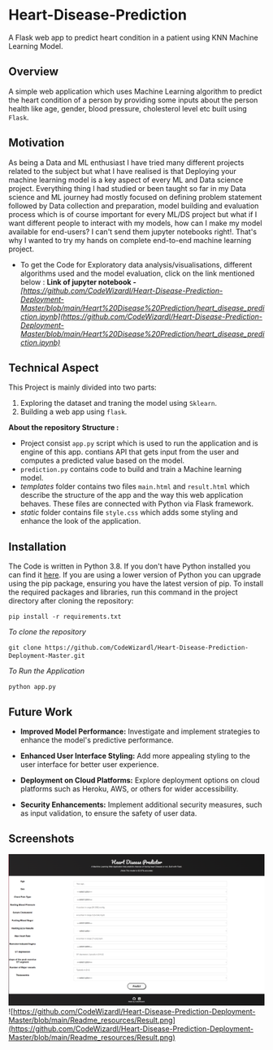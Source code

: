 # Heart-Disease-Prediction 
A Flask web app to predict heart condition in a patient using KNN Machine Learning Model.

## Overview

A simple web application which uses Machine Learning algorithm to predict the heart condition of a person by providing some inputs about the person health like age, gender, blood pressure, cholesterol level etc built using `Flask`.

## Motivation

As being a Data and ML enthusiast I have tried many different projects related to the subject but what I have realised is that Deploying your machine learning model is a key aspect of every ML and Data science project. Everything thing I had studied or been taught so far in my Data science and ML journey had mostly focused on defining problem statement followed by Data collection and preparation, model building and evaluation process which is of course important for every ML/DS project but what if I want different people to interact with my models, how can I make my model available for end-users? I can't send them jupyter notebooks right!. That's why I wanted to try my hands on complete end-to-end machine learning project. 

- To get the Code for Exploratory data analysis/visualisations, different algorithms used and the model evaluation, click on the link mentioned below :
  **Link of jupyter notebook -** *[https://github.com/CodeWizardl/Heart-Disease-Prediction-Deployment-Master/blob/main/Heart%20Disease%20Prediction/heart_disease_prediction.ipynb](https://github.com/CodeWizardl/Heart-Disease-Prediction-Deployment-Master/blob/main/Heart%20Disease%20Prediction/heart_disease_prediction.ipynb)*

 ## Technical Aspect
 
 This Project is mainly divided into two parts:
 
 1. Exploring the dataset and traning the model using `Sklearn`.
 2. Building a web app using `flask`.

**About the repository Structure :**

- Project consist `app.py` script which is used to run the application and is engine of this app. contians API that gets input from the user and computes a predicted value based on the model.
- `prediction.py` contains code to build and train a Machine learning model.
- *templates* folder contains two files `main.html` and `result.html` which describe the structure of the app and the way this web application behaves. These files are connected with Python via Flask framework.  
- *static* folder contains file `style.css` which adds some styling and enhance the look of the application. 

## Installation

The Code is written in Python 3.8. If you don't have Python installed you can find it [here](https://www.python.org/downloads/). If you are using a lower version of Python you can upgrade using the pip package, ensuring you have the latest version of pip. To install the required packages and libraries, run this command in the project directory after cloning the repository:

```
pip install -r requirements.txt 
```

*To clone the repository*

```
git clone https://github.com/CodeWizardl/Heart-Disease-Prediction-Deployment-Master.git
```

*To Run the Application*

```
python app.py
```

## Future Work 

- **Improved Model Performance:** Investigate and implement strategies to enhance the model's predictive performance.

- **Enhanced User Interface Styling:** Add more appealing styling to the user interface for better user experience.

- **Deployment on Cloud Platforms:** Explore deployment options on cloud platforms such as Heroku, AWS, or others for wider accessibility.

- **Security Enhancements:** Implement additional security measures, such as input validation, to ensure the safety of user data.

## Screenshots
![./Readme_resources/Main.png](./Readme_resources/Main.png)
![https://github.com/CodeWizardl/Heart-Disease-Prediction-Deployment-Master/blob/main/Readme_resources/Result.png](https://github.com/CodeWizardl/Heart-Disease-Prediction-Deployment-Master/blob/main/Readme_resources/Result.png)

